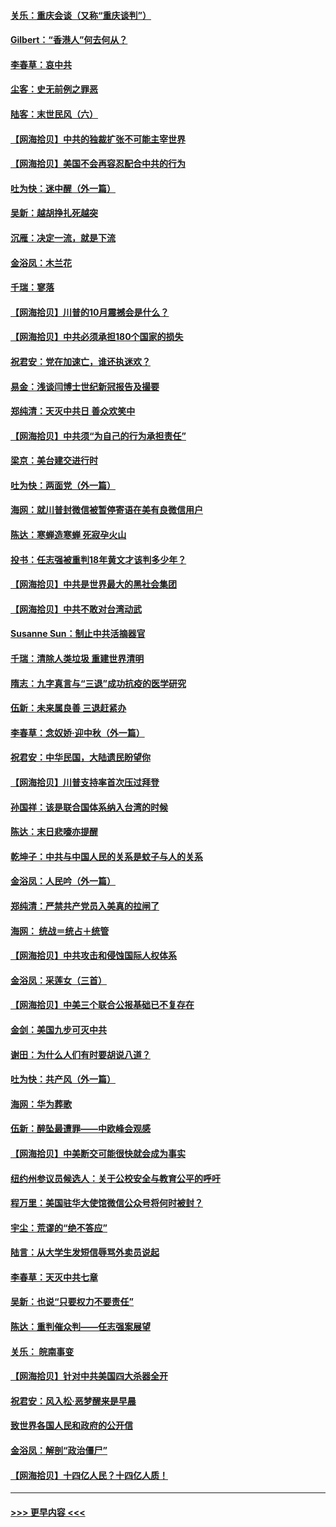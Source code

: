 #### [关乐：重庆会谈（又称“重庆谈判”）](../pages/nsc993/n12437525.md?t=09300451) 
#### [Gilbert：“香港人”何去何从？](../pages/nsc993/n12435894.md?t=09300451) 
#### [李春草：哀中共](../pages/nsc993/n12435874.md?t=09300451) 
#### [尘客：史无前例之罪恶](../pages/nsc993/n12435762.md?t=09300451) 
#### [陆客：末世民风（六）](../pages/nsc993/n12435354.md?t=09300451) 
#### [【网海拾贝】中共的独裁扩张不可能主宰世界](../pages/nsc993/n12435151.md?t=09300451) 
#### [【网海拾贝】美国不会再容忍配合中共的行为](../pages/nsc993/n12433808.md?t=09300451) 
#### [吐为快：迷中醒（外一篇）](../pages/nsc993/n12433585.md?t=09300451) 
#### [吴新：越胡挣扎死越突](../pages/nsc993/n12433562.md?t=09300451) 
#### [沉雁：决定一流，就是下流](../pages/nsc993/n12432128.md?t=09300451) 
#### [金浴凤：木兰花](../pages/nsc993/n12432124.md?t=09300451) 
#### [千瑞：寥落](../pages/nsc993/n12432071.md?t=09300451) 
#### [【网海拾贝】川普的10月震撼会是什么？](../pages/nsc993/n12431624.md?t=09300451) 
#### [【网海拾贝】中共必须承担180个国家的损失](../pages/nsc993/n12428893.md?t=09300451) 
#### [祝君安：党在加速亡，谁还执迷欢？](../pages/nsc993/n12428652.md?t=09300451) 
#### [易金：浅谈闫博士世纪新冠报告及撮要](../pages/nsc993/n12426822.md?t=09300451) 
#### [郑纯清：天灭中共日 善众欢笑中](../pages/nsc993/n12426784.md?t=09300451) 
#### [【网海拾贝】中共须“为自己的行为承担责任”](../pages/nsc993/n12426067.md?t=09300451) 
#### [梁京：美台建交进行时](../pages/nsc993/n12424066.md?t=09300451) 
#### [吐为快：两面党（外一篇）](../pages/nsc993/n12424043.md?t=09300451) 
#### [海网：就川普封微信被暂停寄语在美有良微信用户](../pages/nsc993/n12424021.md?t=09300451) 
#### [陈达：寒蝉造寒蝉 死寂孕火山](../pages/nsc993/n12423958.md?t=09300451) 
#### [投书：任志强被重判18年黄文才该判多少年？](../pages/nsc993/n12423672.md?t=09300451) 
#### [【网海拾贝】中共是世界最大的黑社会集团](../pages/nsc993/n12423543.md?t=09300451) 
#### [【网海拾贝】中共不敢对台湾动武](../pages/nsc993/n12421418.md?t=09300451) 
#### [Susanne Sun：制止中共活摘器官](../pages/nsc993/n12419654.md?t=09300451) 
#### [千瑞：清除人类垃圾 重建世界清明](../pages/nsc993/n12419414.md?t=09300451) 
#### [隋志：九字真言与“三退”成功抗疫的医学研究](../pages/nsc993/n12419248.md?t=09300451) 
#### [伍新：未来属良善 三退赶紧办](../pages/nsc993/n12418496.md?t=09300451) 
#### [李春草：念奴娇·迎中秋（外一篇）](../pages/nsc993/n12418465.md?t=09300451) 
#### [祝君安：中华民国，大陆遗民盼望你](../pages/nsc993/n12418089.md?t=09300451) 
#### [【网海拾贝】川普支持率首次压过拜登](../pages/nsc993/n12418050.md?t=09300451) 
#### [孙国祥：该是联合国体系纳入台湾的时候](../pages/nsc993/n12417369.md?t=09300451) 
#### [陈达：末日悲嚎亦提醒](../pages/nsc993/n12416736.md?t=09300451) 
#### [乾坤子：中共与中国人民的关系是蚊子与人的关系](../pages/nsc993/n12416632.md?t=09300451) 
#### [金浴凤：人民吟（外一篇）](../pages/nsc993/n12416567.md?t=09300451) 
#### [郑纯清：严禁共产党员入美真的拉闸了](../pages/nsc993/n12416550.md?t=09300451) 
#### [海网： 统战＝统占＋统管](../pages/nsc993/n12416404.md?t=09300451) 
#### [【网海拾贝】中共攻击和侵蚀国际人权体系](../pages/nsc993/n12416250.md?t=09300451) 
#### [金浴凤：采莲女（三首）](../pages/nsc993/n12415517.md?t=09300451) 
#### [【网海拾贝】中美三个联合公报基础已不复存在](../pages/nsc993/n12415054.md?t=09300451) 
#### [金剑：美国九步可灭中共](../pages/nsc993/n12413183.md?t=09300451) 
#### [谢田：为什么人们有时要胡说八道？](../pages/nsc993/n12411861.md?t=09300451) 
#### [吐为快：共产风（外一篇）](../pages/nsc993/n12411761.md?t=09300451) 
#### [海网：华为葬歌](../pages/nsc993/n12410381.md?t=09300451) 
#### [伍新：醉坠最遭罪——中欧峰会观感](../pages/nsc993/n12410364.md?t=09300451) 
#### [【网海拾贝】中美断交可能很快就会成为事实](../pages/nsc993/n12409495.md?t=09300451) 
#### [纽约州参议员候选人：关于公校安全与教育公平的呼吁](../pages/nsc993/n12409228.md?t=09300451) 
#### [程万里：美国驻华大使馆微信公众号将何时被封？](../pages/nsc993/n12407397.md?t=09300451) 
#### [宇尘：荒谬的“绝不答应”](../pages/nsc993/n12407360.md?t=09300451) 
#### [陆言：从大学生发短信辱骂外卖员说起](../pages/nsc993/n12407285.md?t=09300451) 
#### [李春草：天灭中共七章](../pages/nsc993/n12406988.md?t=09300451) 
#### [吴新：也说“只要权力不要责任”](../pages/nsc993/n12406966.md?t=09300451) 
#### [陈达：重判催众判——任志强案展望](../pages/nsc993/n12404540.md?t=09300451) 
#### [关乐： 皖南事变](../pages/nsc993/n12404288.md?t=09300451) 
#### [【网海拾贝】针对中共美国四大杀器全开](../pages/nsc993/n12404172.md?t=09300451) 
#### [祝君安：风入松‧恶梦醒来是早晨](../pages/nsc993/n12401953.md?t=09300451) 
#### [致世界各国人民和政府的公开信](../pages/nsc993/n12401824.md?t=09300451) 
#### [金浴凤：解剖“政治僵尸”](../pages/nsc993/n12401808.md?t=09300451) 
#### [【网海拾贝】十四亿人民？十四亿人质！](../pages/nsc993/n12401708.md?t=09300451) 

----
#### [ >>> 更早内容 <<< ](../indexes/nsc993-earlier.md)
